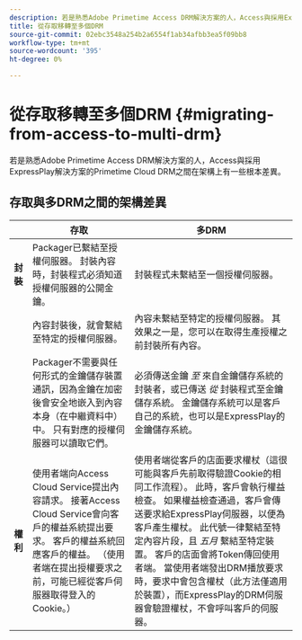 ```yaml
---
description: 若是熟悉Adobe Primetime Access DRM解決方案的人，Access與採用ExpressPlay解決方案的Primetime Cloud DRM之間在架構上有一些根本差異。
title: 從存取移轉至多個DRM
source-git-commit: 02ebc3548a254b2a6554f1ab34afbb3ea5f09bb8
workflow-type: tm+mt
source-wordcount: '395'
ht-degree: 0%

---
```


# 從存取移轉至多個DRM {#migrating-from-access-to-multi-drm}

若是熟悉Adobe Primetime Access DRM解決方案的人，Access與採用ExpressPlay解決方案的Primetime Cloud DRM之間在架構上有一些根本差異。

## 存取與多DRM之間的架構差異

|  | 存取 | 多DRM |
|---|---|---|
| **封裝** | Packager已繫結至授權伺服器。 封裝內容時，封裝程式必須知道授權伺服器的公開金鑰。 | 封裝程式未繫結至一個授權伺服器。 |
|  | 內容封裝後，就會繫結至特定的授權伺服器。 | 內容未繫結至特定的授權伺服器。 其效果之一是，您可以在取得生產授權之前封裝所有內容。 |
|  | Packager不需要與任何形式的金鑰儲存裝置通訊，因為金鑰在加密後會安全地嵌入到內容本身（在中繼資料中）中。 只有對應的授權伺服器可以讀取它們。 | 必須傳送金鑰 *至* 來自金鑰儲存系統的封裝者，或已傳送 *從* 封裝程式至金鑰儲存系統。 金鑰儲存系統可以是客戶自己的系統，也可以是ExpressPlay的金鑰儲存系統。 |
| **權利** | 使用者端向Access Cloud Service提出內容請求。 接著Access Cloud Service會向客戶的權益系統提出要求。 客戶的權益系統回應客戶的權益。 （使用者端在提出授權要求之前，可能已經從客戶伺服器取得登入的Cookie。） | 使用者端從客戶的店面要求權杖（這很可能與客戶先前取得驗證Cookie的相同工作流程）。 此時，客戶會執行權益檢查。 如果權益檢查通過，客戶會傳送要求給ExpressPlay伺服器，以便為客戶產生權杖。 此代號一律繫結至特定內容片段，且 *五月* 繫結至特定裝置。 客戶的店面會將Token傳回使用者端。 當使用者端發出DRM播放要求時，要求中會包含權杖（此方法僅適用於裝置），而ExpressPlay的DRM伺服器會驗證權杖，不會呼叫客戶的伺服器。 |
